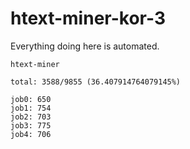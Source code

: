 # htext-miner-kor-3

Everything doing here is automated.

```
htext-miner

total: 3588/9855 (36.407914764079145%)

job0: 650
job1: 754
job2: 703
job3: 775
job4: 706
```
